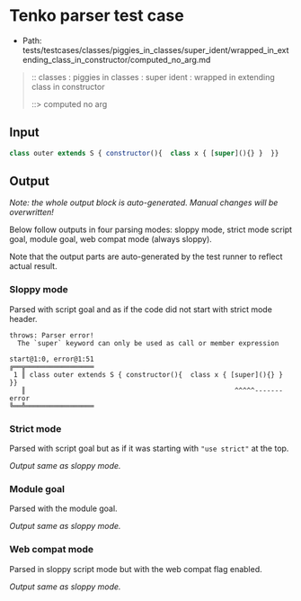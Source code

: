 # Tenko parser test case

- Path: tests/testcases/classes/piggies_in_classes/super_ident/wrapped_in_extending_class_in_constructor/computed_no_arg.md

> :: classes : piggies in classes : super ident : wrapped in extending class in constructor
>
> ::> computed no arg

## Input

`````js
class outer extends S { constructor(){  class x { [super](){} }  }}
`````

## Output

_Note: the whole output block is auto-generated. Manual changes will be overwritten!_

Below follow outputs in four parsing modes: sloppy mode, strict mode script goal, module goal, web compat mode (always sloppy).

Note that the output parts are auto-generated by the test runner to reflect actual result.

### Sloppy mode

Parsed with script goal and as if the code did not start with strict mode header.

`````
throws: Parser error!
  The `super` keyword can only be used as call or member expression

start@1:0, error@1:51
╔══╦═════════════════
 1 ║ class outer extends S { constructor(){  class x { [super](){} }  }}
   ║                                                    ^^^^^------- error
╚══╩═════════════════

`````

### Strict mode

Parsed with script goal but as if it was starting with `"use strict"` at the top.

_Output same as sloppy mode._

### Module goal

Parsed with the module goal.

_Output same as sloppy mode._

### Web compat mode

Parsed in sloppy script mode but with the web compat flag enabled.

_Output same as sloppy mode._
